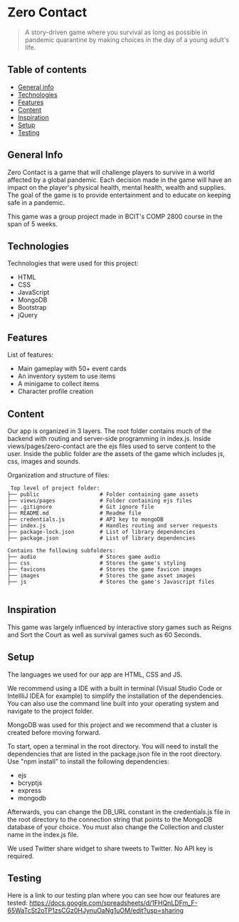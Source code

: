 # Zero Contact
> A story-driven game where you survival as long as possible in pandemic quarantine by making choices in the day of a young adult's life.

## Table of contents
* [General info](#general-info)
* [Technologies](#technologies)
* [Features](#features)
* [Content](#content)
* [Inspiration](#inspiration)
* [Setup](#setup)
* [Testing](#testing)

## General Info
Zero Contact is a game that will challenge players to survive in a world affected by a global pandemic. Each decision made in the game will have an impact on the player's physical health, mental health, wealth and supplies. The goal of the game is to provide entertainment and to educate on keeping safe in a pandemic. 

This game was a group project made in BCIT's COMP 2800 course in the span of 5 weeks.

## Technologies
Technologies that were used for this project:

- HTML
- CSS
- JavaScript
- MongoDB
- Bootstrap
- jQuery

## Features
List of features:
- Main gameplay with 50+ event cards
- An inventory system to use items
- A minigame to collect items
- Character profile creation

## Content

Our app is organized in 3 layers. The root folder contains much of the backend with routing and server-side programming in index.js. Inside views/pages/zero-contact are the ejs files used to serve content to the user. Inside the public folder are the assets of the game which includes js, css, images and sounds.

Organization and structure of files:

```
 Top level of project folder: 
├── public                   # Folder containing game assets
├── views/pages              # Folder containing ejs files
├── .gitignore               # Git ignore file
├── README.md                # Readme file
├── credentials.js           # API key to mongoDB
├── index.js                 # Handles routing and server requests
├── package-lock.json        # List of library dependencies
├── package.json             # List of library dependencies

Contains the following subfolders:
├── audio                    # Stores game audio
├── css                      # Stores the game's styling
├── favicons                 # Stores the game favicon images
├── images                   # Stores the game asset images
├── js                       # Stores the game's Javascript files
    
``` 


## Inspiration

This game was largely influenced by interactive story games such as Reigns and Sort the Court as well as survival games such as 60 Seconds.

## Setup

The languages we used for our app are HTML, CSS and JS. 

We recommend using a IDE with a built in terminal (Visual Studio Code or IntellliJ IDEA for example) to simplify the installation of the dependencies. You can also use the command line built into your operating system and navigate to the project folder.

MongoDB was used for this project and we recommend that a cluster is created before moving forward.

To start, open a terminal in the root directory. You will need to install the dependencies that are listed in the package.json file in the root directory. Use "npm install" to install the following dependencies:

- ejs
- bcryptjs
- express
- mongodb

Afterwards, you can change the DB_URL constant in the credentials.js file in the root directory to the connection string that points to the MongoDB database of your choice. You must also change the Collection and cluster name in the index.js file.

We used Twitter share widget to share tweets to Twitter. No API key is required.

## Testing

Here is a link to our testing plan where you can see how our features are tested: 
https://docs.google.com/spreadsheets/d/1FHQnLDFm_F-65WaTcSt2oTP1zsCGz0HJynuOaNg1uOM/edit?usp=sharing
